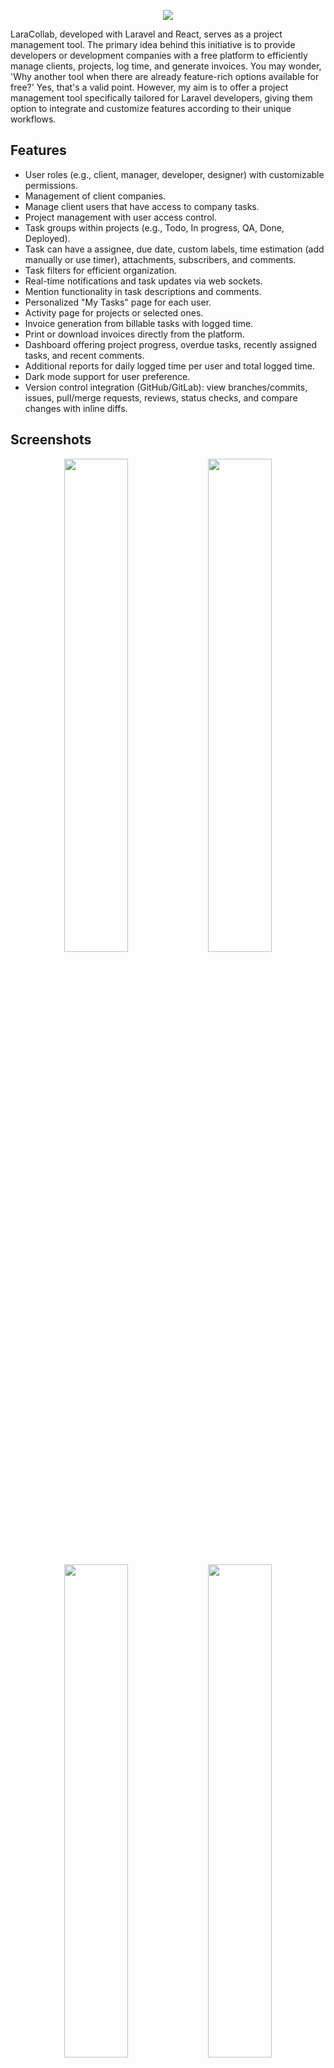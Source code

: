 <p align="center"><img src="/resources/docs/banner.jpg"></p>

LaraCollab, developed with Laravel and React, serves as a project management tool. The primary idea behind this initiative is to provide developers or development companies with a free platform to efficiently manage clients, projects, log time, and generate invoices. You may wonder, 'Why another tool when there are already feature-rich options available for free?' Yes, that's a valid point. However, my aim is to offer a project management tool specifically tailored for Laravel developers, giving them option to integrate and customize features according to their unique workflows.

## Features

- User roles (e.g., client, manager, developer, designer) with customizable permissions.
- Management of client companies.
- Manage client users that have access to company tasks.
- Project management with user access control.
- Task groups within projects (e.g., Todo, In progress, QA, Done, Deployed).
- Task can have a assignee, due date, custom labels, time estimation (add manually or use timer), attachments, subscribers, and comments.
- Task filters for efficient organization.
- Real-time notifications and task updates via web sockets.
- Mention functionality in task descriptions and comments.
- Personalized "My Tasks" page for each user.
- Activity page for projects or selected ones.
- Invoice generation from billable tasks with logged time.
- Print or download invoices directly from the platform.
- Dashboard offering project progress, overdue tasks, recently assigned tasks, and recent comments.
- Additional reports for daily logged time per user and total logged time.
- Dark mode support for user preference.
- Version control integration (GitHub/GitLab): view branches/commits, issues, pull/merge requests, reviews, status checks, and compare changes with inline diffs.

## Screenshots

<p align="center">
<img src="/resources/docs/screenshots/Dashboard - light.jpeg" width="45%">
<img src="/resources/docs/screenshots/Dashboard - dark.jpeg" width="45%">
</p>
<p align="center">
<img src="/resources/docs/screenshots/Projects - light.jpeg" width="45%">
<img src="/resources/docs/screenshots/Projects - dark.jpeg" width="45%">
</p>
<p align="center">
<img src="/resources/docs/screenshots/Project tasks - light.jpeg" width="45%">
<img src="/resources/docs/screenshots/Project tasks - dark.jpeg" width="45%">
</p>
<p align="center">
<img src="/resources/docs/screenshots/Task - light.jpeg" width="45%">
<img src="/resources/docs/screenshots/Task - dark.jpeg" width="45%">
</p>
<p align="center">
<img src="/resources/docs/screenshots/My tasks - light.jpeg" width="45%">
<img src="/resources/docs/screenshots/My tasks - dark.jpeg" width="45%">
</p>
<p align="center">
<img src="/resources/docs/screenshots/Activity - light.jpeg" width="45%">
<img src="/resources/docs/screenshots/Activity - dark.jpeg" width="45%">
</p>
<p align="center">
<img src="/resources/docs/screenshots/Invoice - light.jpeg" width="45%">
<img src="/resources/docs/screenshots/Invoice - dark.jpeg" width="45%">
</p>

## Tech stack

[Laravel](https://laravel.com) for backend, [React](https://react.dev) for frontend and [Inertia](https://inertiajs.com) for "glueing" them together. For the frontend React UI components, the awesome [Mantine](https://mantine.dev) library was used.

## Version control (GitHub/GitLab)

LaraCollab includes a Version Control panel inside each project that connects to GitHub or GitLab so you can open PRs/MRs, review changes, and merge without leaving the app.

What you can do

- Browse branches, commits, issues, and pull/merge requests with pagination.
- Open PRs/MRs via a dialog (source/target branch, title, description; draft supported on GitHub).
- See PR/MR details: mergeability, draft status, head SHA, status checks (classic + GitHub Actions check-runs), required checks (GitHub), and current reviewers.
- Request reviewers with a list picker.
- Add comments on PRs/MRs and on issues (with pagination of comments).
- Compare branches/PRs and preview inline diffs per file:
  - Unified and side-by-side modes
  - Expand/Collapse all files
  - Copy-to-clipboard for individual patches or all patches
  - Export compare results to CSV/JSON
- Merge using supported strategies (merge/squash/rebase depending on provider).
- "Merge when ready" (GitHub): enabled only when required checks pass and PR is not a draft.
- Convert draft PRs to ready-for-review (GitHub).

Setup

1. Open a project and locate the Version control panel.
2. Pick a provider (GitHub/GitLab).
3. Enter the repository identifier:
   - GitHub: owner/repo (e.g. `acme/my-repo`)
   - GitLab: group/subgroup/project (e.g. `group/my-app`); add Base URL for self-hosted GitLab (e.g. `https://gitlab.example.com`).
4. Optionally set the default branch (e.g. `main`).
5. Add a Project access token (PAT) if you want a project-level token available to everyone.
6. Optionally, save your Personal token in the panel and enable "Use my personal token for API calls" if you prefer user-level auth. Your token is only used for your requests.

Token scopes

- GitHub: repo-level scopes sufficient to read/write PRs, statuses, and requested reviewers. For public repos, `public_repo` may be sufficient; for private repos, use `repo`.
- GitLab: `api` or a combination of `read_api`, `read_repository`, and `write_repository` for creating MRs and posting comments.

Using the panel

- Branches/Commits/Issues/PRs are paginated; use "Load more" to fetch additional pages.
- Open PR/MR: choose source/target branches, provide title/body; on GitHub you can create as Draft.
- PR Details: view mergeability and draft; see statuses and required checks; refresh statuses; request reviewers; add comments; and select a merge strategy.
- "Merge when ready" (GitHub): the button is disabled until required checks pass and the PR is not a draft. It’s enabled automatically once everything is green.

Compare and diffs

- Open Compare from a PR or manually set Base and Head.
- "PR number" helper auto-fills base/head and loads the compare.
- Per-file inline diffs support:
  - Unified/Side-by-side rendering
  - Expand/Collapse all files
  - Copy patch per-file or all patches at once
  - Export compare results to CSV or JSON

Troubleshooting

- GitHub: 422 "Validation Failed" for PR create (base invalid)
  - Ensure the target/base branch exists and your token has access. For forks, specify the head as `owner:branch`.
- GitHub: 422 on merge with message mentioning `links/1/schema`
  - Ensure the PR is mergeable (no conflicts), up to date with base, required checks have passed, and your token has permission to merge.
- Rate limit exceeded (403)
  - Wait for limits to reset or switch to a different token (toggle personal vs project token in the panel).
- Scrollbars in lists/diffs
  - Scrollbars are always visible in the VCS lists and diff panes for easier mouse interaction. If your OS hides scrollbars, hovering or scrolling should reveal them.

## Setup

### Project

1. Clone the repository using `git clone https://github.com/vstruhar/lara-collab.git`
2. Cd into the project
3. Install npm dependencies with `npm install`
4. Copy the `.env` file with `cp .env.example .env`
5. Generate an app encryption key with `php artisan key:generate`
6. Create an empty database for the application
7. In the `.env` file, add database credentials to allow Laravel to connect to the database (variables prefixed with `DB_`)
8. Migrate the database with `php artisan migrate --seed`

#### Development

9. You will be asked if you want to seed development data, for testing or development enter `yes`.
10. Install composer dependencies with `composer install`
11. Run `npm run dev`

> NOTE: [Laravel Sail](https://laravel.com/docs/10.x/sail#introduction) was used for development, so if you want you can use that.

#### Production

9. You will be asked if you want to seed development data, for production enter `no`.
10. Run `composer install --no-dev` to install project dependencies.
11. Run `php artisan optimize` to optimize Laravel for production.
12. Run `php artisan storage:link` to create symbolic link for storage in public directory.
13. Setup [task scheduler](https://laravel.com/docs/10.x/scheduling#running-the-scheduler) by adding this to cron (to edit cron run `crontab -e`).
    `* * * * * cd /path-to-your-project && php artisan schedule:run >> /dev/null 2>&1`
14. Emails, notifications and events are queueable. If you want to enable queues then you will have to set `QUEUE_CONNECTION=database` in `.env`. And then run [queue worker](https://laravel.com/docs/10.x/queues#running-the-queue-worker) with [supervisor](https://laravel.com/docs/10.x/queues#supervisor-configuration) using this command `php artisan queue:work --queue=default,email`.
15. Setup email by updating variables in `.env` that have `MAIL_` prefix.
16. Finally build frontend with `npm run build`.

### Admin user

New admin user will be created after running migrations with seed.

email: `admin@mail.com`

password: `password`

### Web sockets

You may use [Pusher](https://pusher.com) for web sockets, since number of free messages should be enough for the use case. Or you can use [open source alternatives](https://laravel.com/docs/10.x/broadcasting#open-source-alternatives).

To use Pusher, sign up, then create a project and copy paste app keys to `.env` (variables with `PUSHER_` prefix).

### Social login (Google)

1. Setup "OAuth consent screen" on Google Console ([link](https://console.cloud.google.com/apis/credentials/consent)).
2. Create "OAuth Client ID", select Web application when asked for type ([link](https://console.cloud.google.com/apis/credentials)).
3. Use generated "Client ID" and "Client secret" in the `.env` (`GOOGLE_CLIENT_ID` and `GOOGLE_CLIENT_SECRET`).

## Roadmap

- [x] Kanban view.
- [x] Report that will calculate expense and profit per user.
- [x] Add project notes section.
- [x] Multiple users should be able to log time on a task
- [x] Add history of changes to the task.
- [ ] Change specific permission per user.
- [ ] Make it responsive.
- [ ] Add emojis to rich text editor.
- [ ] Write tests.
- [ ] Optimize frontend and backend.
- [ ] Consider moving to TypeScript.
